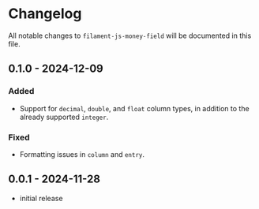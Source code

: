 # Changelog

All notable changes to `filament-js-money-field` will be documented in this file.

## 0.1.0 - 2024-12-09

### Added
- Support for `decimal`, `double`, and `float` column types, in addition to the already supported `integer`.

### Fixed
- Formatting issues in `column` and `entry`.

## 0.0.1 - 2024-11-28

- initial release
